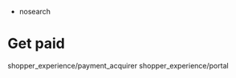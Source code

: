   - nosearch

# Get paid

<div class="toctree" data-titlesonly="">

shopper\_experience/payment\_acquirer shopper\_experience/portal

</div>
